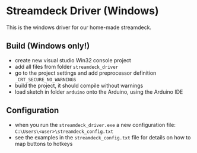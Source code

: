 # Streamdeck Driver (Windows)
This is the windows driver for our home-made streamdeck.

## Build (Windows only!)
* create new visual studio Win32 console project
* add all files from folder `streamdeck_driver`
* go to the project settings and add preprocessor definition `_CRT_SECURE_NO_WARNINGS`
* build the project, it should compile without warnings
* load sketch in folder `arduino` onto the Arduino, using the Arduino IDE

## Configuration
* when you run the `streamdeck_driver.exe` a new configuration file: `C:\Users\<user>\streamdeck_config.txt`
* see the examples in the `streamdeck_config.txt` file for details on how to map buttons to hotkeys
